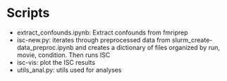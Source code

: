 # Scripts
* extract_confounds.ipynb: Extract confounds from fmriprep
* isc-new.py: iterates through preprocessed data from slurm_create-data_preproc.ipynb and creates a dictionary of files organized by run, movie, condition. Then runs ISC
* isc-vis: plot the ISC results 
* utils_anal.py: utils used for analyses
